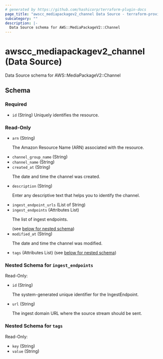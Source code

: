 ```yaml
---
# generated by https://github.com/hashicorp/terraform-plugin-docs
page_title: "awscc_mediapackagev2_channel Data Source - terraform-provider-awscc"
subcategory: ""
description: |-
  Data Source schema for AWS::MediaPackageV2::Channel
---
```


# awscc_mediapackagev2_channel (Data Source)

Data Source schema for AWS::MediaPackageV2::Channel



<!-- schema generated by tfplugindocs -->
## Schema

### Required

- `id` (String) Uniquely identifies the resource.

### Read-Only

- `arn` (String) <p>The Amazon Resource Name (ARN) associated with the resource.</p>
- `channel_group_name` (String)
- `channel_name` (String)
- `created_at` (String) <p>The date and time the channel was created.</p>
- `description` (String) <p>Enter any descriptive text that helps you to identify the channel.</p>
- `ingest_endpoint_urls` (List of String)
- `ingest_endpoints` (Attributes List) <p>The list of ingest endpoints.</p> (see [below for nested schema](#nestedatt--ingest_endpoints))
- `modified_at` (String) <p>The date and time the channel was modified.</p>
- `tags` (Attributes List) (see [below for nested schema](#nestedatt--tags))

<a id="nestedatt--ingest_endpoints"></a>
### Nested Schema for `ingest_endpoints`

Read-Only:

- `id` (String) <p>The system-generated unique identifier for the IngestEndpoint.</p>
- `url` (String) <p>The ingest domain URL where the source stream should be sent.</p>


<a id="nestedatt--tags"></a>
### Nested Schema for `tags`

Read-Only:

- `key` (String)
- `value` (String)
